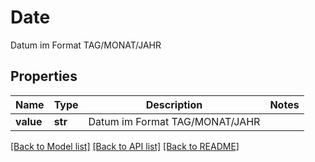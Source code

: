 # Date

Datum im Format TAG/MONAT/JAHR

## Properties
Name | Type | Description | Notes
------------ | ------------- | ------------- | -------------
**value** | **str** | Datum im Format TAG/MONAT/JAHR | 

[[Back to Model list]](../README.md#documentation-for-models) [[Back to API list]](../README.md#documentation-for-api-endpoints) [[Back to README]](../README.md)


